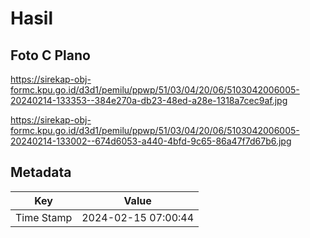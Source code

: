 # Hasil

## Foto C Plano

https://sirekap-obj-formc.kpu.go.id/d3d1/pemilu/ppwp/51/03/04/20/06/5103042006005-20240214-133353--384e270a-db23-48ed-a28e-1318a7cec9af.jpg

https://sirekap-obj-formc.kpu.go.id/d3d1/pemilu/ppwp/51/03/04/20/06/5103042006005-20240214-133002--674d6053-a440-4bfd-9c65-86a47f7d67b6.jpg


## Metadata

| Key        | Value               |
| ---------- | ------------------- |
| Time Stamp | 2024-02-15 07:00:44 |



